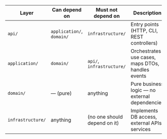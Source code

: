 | Layer             | Can depend on             | Must **not** depend on       | Description                                       |
|-------------------| ------------------------- |------------------------------|---------------------------------------------------|
| `api/`            | `application/`, `domain/` | `infrastructure/`            | Entry points (HTTP, CLI, REST controllers)        |
| `application/`    | `domain/`                 | `api/`, `infrastructure/`    | Orchestrates use cases, maps DTOs, handles events |
| `domain/`         | — (pure)                  | anything                     | Pure business logic — no external dependencies    |
| `infrastructure/` | anything                  | (no one should depend on it) | Implements DB access, external APIs, services     |



 


